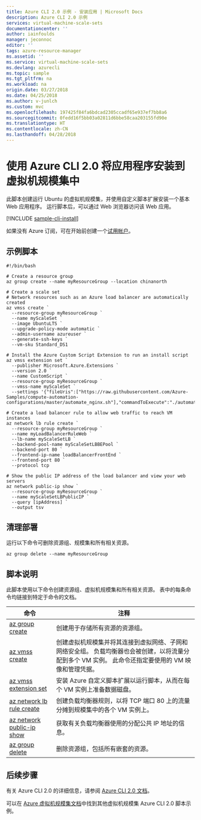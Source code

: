 ```yaml
---
title: Azure CLI 2.0 示例 - 安装应用 | Microsoft Docs
description: Azure CLI 2.0 示例
services: virtual-machine-scale-sets
documentationcenter: ''
author: iainfoulds
manager: jeconnoc
editor: ''
tags: azure-resource-manager
ms.assetid: ''
ms.service: virtual-machine-scale-sets
ms.devlang: azurecli
ms.topic: sample
ms.tgt_pltfrm: na
ms.workload: na
origin.date: 03/27/2018
ms.date: 04/25/2018
ms.author: v-junlch
ms.custom: mvc
ms.openlocfilehash: 197425f84fa6bdcad2305ccadf65e937ef7bb8a6
ms.sourcegitcommit: 0fedd16f5bb03a02811d6bbe58caa203155fd90e
ms.translationtype: HT
ms.contentlocale: zh-CN
ms.lasthandoff: 04/28/2018
---
```

# <a name="install-applications-into-a-virtual-machine-scale-set-with-the-azure-cli-20"></a>使用 Azure CLI 2.0 将应用程序安装到虚拟机规模集中
此脚本创建运行 Ubuntu 的虚拟机规模集，并使用自定义脚本扩展安装一个基本 Web 应用程序。 运行脚本后，可以通过 Web 浏览器访问该 Web 应用。

[!INCLUDE [sample-cli-install](../../../includes/sample-cli-install.md)]

如果没有 Azure 订阅，可在开始前创建一个[试用帐户](https://www.azure.cn/pricing/1rmb-trial)。

## <a name="sample-script"></a>示例脚本
```azurecli
#!/bin/bash

# Create a resource group
az group create --name myResourceGroup --location chinanorth

# Create a scale set
# Network resources such as an Azure load balancer are automatically created
az vmss create `
  --resource-group myResourceGroup `
  --name myScaleSet `
  --image UbuntuLTS `
  --upgrade-policy-mode automatic `
  --admin-username azureuser `
  --generate-ssh-keys `
  --vm-sku Standard_DS1

# Install the Azure Custom Script Extension to run an install script
az vmss extension set `
  --publisher Microsoft.Azure.Extensions `
  --version 2.0 `
  --name CustomScript `
  --resource-group myResourceGroup `
  --vmss-name myScaleSet `
  --settings '{"fileUris":["https://raw.githubusercontent.com/Azure-Samples/compute-automation-configurations/master/automate_nginx.sh"],"commandToExecute":"./automate_nginx.sh"}'

# Create a load balancer rule to allow web traffic to reach VM instances
az network lb rule create `
  --resource-group myResourceGroup `
  --name myLoadBalancerRuleWeb `
  --lb-name myScaleSetLB `
  --backend-pool-name myScaleSetLBBEPool `
  --backend-port 80 `
  --frontend-ip-name loadBalancerFrontEnd `
  --frontend-port 80 `
  --protocol tcp

# Show the public IP address of the load balancer and view your web servers
az network public-ip show `
  --resource-group myResourceGroup `
  --name myScaleSetLBPublicIP `
  --query [ipAddress] `
  --output tsv
```
## <a name="clean-up-deployment"></a>清理部署
运行以下命令可删除资源组、规模集和所有相关资源。

```azurecli
az group delete --name myResourceGroup
```

## <a name="script-explanation"></a>脚本说明
此脚本使用以下命令创建资源组、虚拟机规模集和所有相关资源。 表中的每条命令均链接到特定于命令的文档。

| 命令 | 注释 |
|---|---|
| [az group create](/cli/ad/group#az_ad_group_create) | 创建用于存储所有资源的资源组。 |
| [az vmss create](/cli/vmss#az_vmss_create) | 创建虚拟机规模集并将其连接到虚拟网络、子网和网络安全组。 负载均衡器也会被创建，以将流量分配到多个 VM 实例。 此命令还指定要使用的 VM 映像和管理凭据。  |
| [az vmss extension set](/cli/vmss/extension#az_vmss_extension_set) | 安装 Azure 自定义脚本扩展以运行脚本，从而在每个 VM 实例上准备数据磁盘。 |
| [az network lb rule create](/cli/network/lb/rule#az_network_lb_rule_create) | 创建负载均衡器规则，以将 TCP 端口 80 上的流量分摊到规模集中的各个 VM 实例上。 |
| [az network public-ip show](/cli/network/public-ip#az_network_public_ip_show) | 获取有关负载均衡器使用的分配公共 IP 地址的信息。 |
| [az group delete](/cli/ad/group#delete) | 删除资源组，包括所有嵌套的资源。 |

## <a name="next-steps"></a>后续步骤
有关 Azure CLI 2.0 的详细信息，请参阅 [Azure CLI 2.0 文档](/cli/)。

可以在 [Azure 虚拟机规模集文档](../cli-samples.md)中找到其他虚拟机规模集 Azure CLI 2.0 脚本示例。

